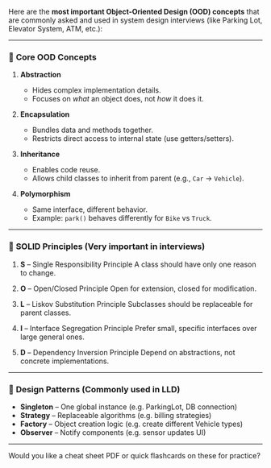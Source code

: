 Here are the **most important Object-Oriented Design (OOD) concepts** that are commonly asked and used in system design interviews (like Parking Lot, Elevator System, ATM, etc.):

---

### 🔑 **Core OOD Concepts**

1. **Abstraction**

   * Hides complex implementation details.
   * Focuses on *what* an object does, not *how* it does it.

2. **Encapsulation**

   * Bundles data and methods together.
   * Restricts direct access to internal state (use getters/setters).

3. **Inheritance**

   * Enables code reuse.
   * Allows child classes to inherit from parent (e.g., `Car` → `Vehicle`).

4. **Polymorphism**

   * Same interface, different behavior.
   * Example: `park()` behaves differently for `Bike` vs `Truck`.

---

### 📐 **SOLID Principles** (Very important in interviews)

1. **S** – Single Responsibility Principle
   A class should have only one reason to change.

2. **O** – Open/Closed Principle
   Open for extension, closed for modification.

3. **L** – Liskov Substitution Principle
   Subclasses should be replaceable for parent classes.

4. **I** – Interface Segregation Principle
   Prefer small, specific interfaces over large general ones.

5. **D** – Dependency Inversion Principle
   Depend on abstractions, not concrete implementations.

---

### 🧰 **Design Patterns** (Commonly used in LLD)

* **Singleton** – One global instance (e.g. ParkingLot, DB connection)
* **Strategy** – Replaceable algorithms (e.g. billing strategies)
* **Factory** – Object creation logic (e.g. create different Vehicle types)
* **Observer** – Notify components (e.g. sensor updates UI)

---

Would you like a cheat sheet PDF or quick flashcards on these for practice?

